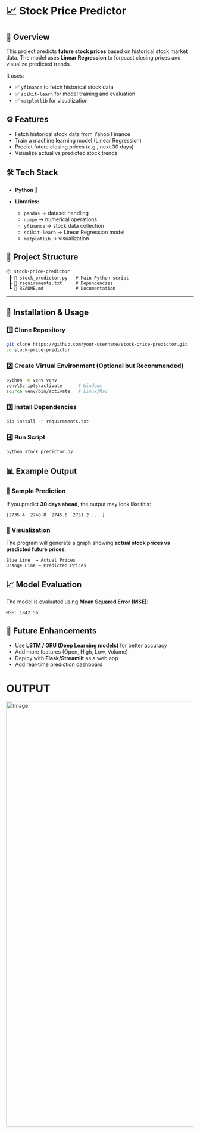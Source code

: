 # 📈 Stock Price Predictor

## 📌 Overview

This project predicts **future stock prices** based on historical stock market data.
The model uses **Linear Regression** to forecast closing prices and visualize predicted trends.

It uses:

* ✅ `yfinance` to fetch historical stock data
* ✅ `scikit-learn` for model training and evaluation
* ✅ `matplotlib` for visualization

## ⚙️ Features

* Fetch historical stock data from Yahoo Finance
* Train a machine learning model (Linear Regression)
* Predict future closing prices (e.g., next 30 days)
* Visualize actual vs predicted stock trends

## 🛠️ Tech Stack

* **Python** 🐍
* **Libraries:**

  * `pandas` → dataset handling
  * `numpy` → numerical operations
  * `yfinance` → stock data collection
  * `scikit-learn` → Linear Regression model
  * `matplotlib` → visualization

## 📂 Project Structure

```
📦 stock-price-predictor
 ┣ 📜 stock_predictor.py   # Main Python script
 ┣ 📜 requirements.txt     # Dependencies
 ┗ 📜 README.md            # Documentation
```

---

## 🚀 Installation & Usage

### 1️⃣ Clone Repository

```bash
git clone https://github.com/your-username/stock-price-predictor.git
cd stock-price-predictor
```

### 2️⃣ Create Virtual Environment (Optional but Recommended)

```bash
python -m venv venv
venv\Scripts\activate      # Windows
source venv/bin/activate   # Linux/Mac
```

### 3️⃣ Install Dependencies

```bash
pip install -r requirements.txt
```

### 4️⃣ Run Script

```bash
python stock_predictor.py
```

## 📊 Example Output

### 🔹 Sample Prediction

If you predict **30 days ahead**, the output may look like this:

```
[2735.4  2740.8  2745.6  2751.2 ... ]
```

### 🔹 Visualization

The program will generate a graph showing **actual stock prices vs predicted future prices**:

```
Blue Line  → Actual Prices  
Orange Line → Predicted Prices
```

## 📈 Model Evaluation

The model is evaluated using **Mean Squared Error (MSE)**:

```
MSE: 1842.56
```

## 📌 Future Enhancements

* Use **LSTM / GRU (Deep Learning models)** for better accuracy
* Add more features (Open, High, Low, Volume)
* Deploy with **Flask/Streamlit** as a web app
* Add real-time prediction dashboard

# OUTPUT
<img width="1918" height="1141" alt="Image" src="https://github.com/user-attachments/assets/48f9d9d1-957f-4f90-ad52-036e75238b8e" />
